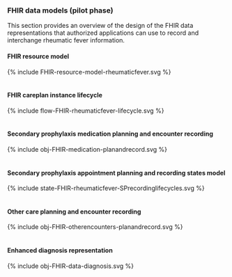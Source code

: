 ### FHIR data models (pilot phase)

This section provides an overview of the design of the FHIR data representations that authorized applications can use to record and interchange rheumatic fever information.

#### FHIR resource model

<div width="100%">
<!-- Generated from `input/images-source/FHIR-resource-model-rheumaticfever-pilot.plantuml` -->
{% include FHIR-resource-model-rheumaticfever.svg %}
</div>
<br clear="all">

#### FHIR careplan instance lifecycle

<div width="100%">
<!-- Generated from `input/images-source/flow-FHIR-rheumaticfever-lifecycle.plantuml` -->
{% include flow-FHIR-rheumaticfever-lifecycle.svg %}
</div>
<br clear="all">

#### Secondary prophylaxis medication planning and encounter recording

<div width="90%">
<!-- Generated from `input/images-source/obj-FHIR-medication-planandrecord.plantuml` -->
{% include obj-FHIR-medication-planandrecord.svg %}
</div>
<br clear="all">

#### Secondary prophylaxis appointment planning and recording states model

<div width="100%">
<!-- Generated from `input/images-source/state-FHIR-rheumaticfever-SPrecordinglifecycles.plantuml` -->
{% include state-FHIR-rheumaticfever-SPrecordinglifecycles.svg %}
</div>
<br clear="all">

#### Other care planning and encounter recording

<div width="100%">
<!-- Generated from `input/images-source/obj-FHIR-otherencounters-planandrecord.plantuml` -->
{% include obj-FHIR-otherencounters-planandrecord.svg %}
</div>
<br clear="all">

#### Enhanced diagnosis representation

<div width="100%">
<!-- Generated from `input/images-source/obj-FHIR-data-diagnosis.plantuml` -->
{% include obj-FHIR-data-diagnosis.svg %}
</div>
<br clear="all">